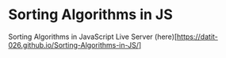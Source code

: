 # Sorting Algorithms in JS
Sorting Algorithms in JavaScript
Live Server (here)[https://datit-026.github.io/Sorting-Algorithms-in-JS/]

